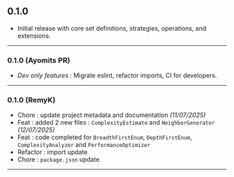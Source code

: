 ## 0.1.0

- Initial release with core set definitions, strategies, operations, and extensions.

<hr>

### 0.1.0 (Ayomits PR)
 - *Dev only features* : Migrate eslint, refactor imports, CI for developers.

<hr>

### 0.1.0 (RemyK)
 - Chore : update project metadata and documentation *(11/07/2025)*
 - Feat : added 2 new files : `ComplexityEstimate` and `NeighborGenerator` *(12/07/2025)*
 - Feat : code completed for `BreadthFirstEnum`, `DepthFirstEnum`, `ComplexityAnalyzer` and `PerformanceOptimizer`
 - Refactor : import update
 - Chore : `package.json` update

<hr>
